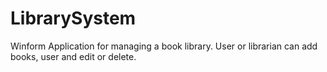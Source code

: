 # LibrarySystem
Winform Application for managing a book library. User or librarian can add books, user and edit or delete.